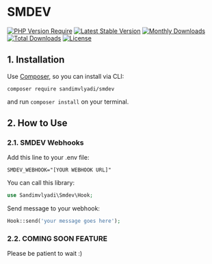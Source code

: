 SMDEV
===============

[![PHP Version Require](http://poser.pugx.org/midtrans/midtrans-php/require/php)](https://packagist.org/packages/midtrans/midtrans-php)
[![Latest Stable Version](http://poser.pugx.org/sandimvlyadi/smdev/v)](https://packagist.org/packages/sandimvlyadi/smdev)
[![Monthly Downloads](http://poser.pugx.org/sandimvlyadi/smdev/d/monthly)](https://packagist.org/packages/sandimvlyadi/smdev)
[![Total Downloads](http://poser.pugx.org/sandimvlyadi/smdev/downloads)](https://packagist.org/packages/sandimvlyadi/smdev)
[![License](http://poser.pugx.org/sandimvlyadi/smdev/license)](https://packagist.org/packages/sandimvlyadi/smdev)

## 1. Installation

Use [Composer](https://getcomposer.org), so you can install via CLI:

```
composer require sandimvlyadi/smdev
```

and run `composer install` on your terminal.

## 2. How to Use

### 2.1. SMDEV Webhooks

Add this line to your .env file:

```
SMDEV_WEBHOOK="[YOUR WEBHOOK URL]"
```

You can call this library:

```php
use Sandimvlyadi\Smdev\Hook;
```

Send message to your webhook:

```php
Hook::send('your message goes here');
```

### 2.2. COMING SOON FEATURE

Please be patient to wait :)